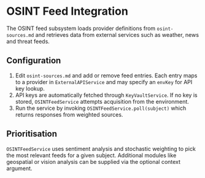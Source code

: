# OSINT Feed Integration

The OSINT feed subsystem loads provider definitions from `osint-sources.md` and
retrieves data from external services such as weather, news and threat feeds.

## Configuration

1. Edit `osint-sources.md` and add or remove feed entries. Each entry maps to a
   provider in `ExternalAPIService` and may specify an `envKey` for API key
   lookup.
2. API keys are automatically fetched through `KeyVaultService`. If no key is
   stored, `OSINTFeedService` attempts acquisition from the environment.
3. Run the service by invoking `OSINTFeedService.poll(subject)` which returns
   responses from weighted sources.

## Prioritisation

`OSINTFeedService` uses sentiment analysis and stochastic weighting to pick the
most relevant feeds for a given subject. Additional modules like geospatial or
vision analysis can be supplied via the optional context argument.
